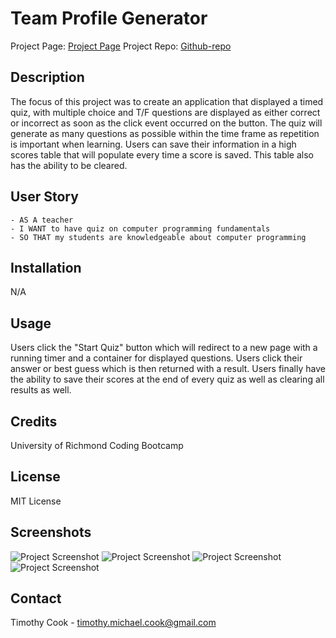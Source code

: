 # Team Profile Generator

Project Page: [Project Page](https://timothymichaelcook.github.io/4-code-quiz-cook)
Project Repo: [Github-repo](https://github.com/timothymichaelcook/4-code-quiz-cook)


## Description

The focus of this project was to create an application that displayed a timed quiz, with multiple choice and T/F questions are displayed as either correct or incorrect as soon as the click event occurred on the button. The quiz will generate as many questions as possible within the time frame as repetition is important when learning. Users can save their information in a high scores table that will populate every time a score is saved. This table also has the ability to be cleared.

## User Story

```
- AS A teacher
- I WANT to have quiz on computer programming fundamentals
- SO THAT my students are knowledgeable about computer programming
```

## Installation

N/A

## Usage

Users click the "Start Quiz" button which will redirect to a new page with a running timer and a container for displayed questions. Users click their answer or best guess which is then returned with a result. Users finally have the ability to save their scores at the end of every quiz as well as clearing all results as well.


## Credits

University of Richmond Coding Bootcamp

## License

MIT License

## Screenshots

![Project Screenshot](./screenshots/screenshot_1.png)
![Project Screenshot](./screenshots/screenshot_2.png)
![Project Screenshot](./screenshots/screenshot_3.png)
![Project Screenshot](./screenshots/screenshot_4.png)


## Contact
Timothy Cook - timothy.michael.cook@gmail.com
